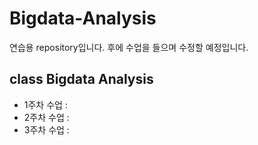# Bigdata-Analysis
연습용 repository입니다.
후에 수업을 들으며 수정할 예정입니다.

## class Bigdata Analysis

  - 1주차 수업 : 
  - 2주차 수업 : 
  - 3주차 수업 : 
